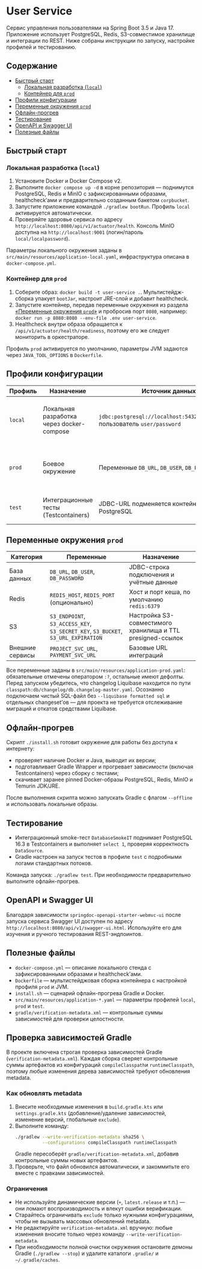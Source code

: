 # User Service

Сервис управления пользователями на Spring Boot 3.5 и Java 17.
Приложение использует PostgreSQL, Redis, S3-совместимое хранилище и интеграции по REST.
Ниже собраны инструкции по запуску, настройке профилей и тестированию.

## Содержание
- [Быстрый старт](#быстрый-старт)
  - [Локальная разработка (`local`)](#локальная-разработка-local)
  - [Контейнер для `prod`](#контейнер-для-prod)
- [Профили конфигурации](#профили-конфигурации)
- [Переменные окружения `prod`](#переменные-окружения-prod)
- [Офлайн-прогрев](#офлайн-прогрев)
- [Тестирование](#тестирование)
- [OpenAPI и Swagger UI](#openapi-и-swagger-ui)
- [Полезные файлы](#полезные-файлы)

## Быстрый старт

### Локальная разработка (`local`)
1. Установите Docker и Docker Compose v2.
2. Выполните `docker compose up -d` в корне репозитория — поднимутся
   PostgreSQL, Redis и MinIO с зафиксированными образами,
   healthcheck’ами и предварительно созданным бакетом `corpbucket`.
3. Запустите приложение командой `./gradlew bootRun`.
   Профиль `local` активируется автоматически.
4. Проверяйте здоровье сервиса по адресу `http://localhost:8080/api/v1/actuator/health`.
   Консоль MinIO доступна на `http://localhost:9001` (логин/пароль `local/localpassword`).

Параметры локального окружения заданы в `src/main/resources/application-local.yaml`,
инфраструктура описана в `docker-compose.yml`.

### Контейнер для `prod`
1. Соберите образ: `docker build -t user-service .`. 
   Мультистейдж-сборка упакует `bootJar`, настроит JRE-слой и добавит healthcheck.
2. Запустите контейнер, передав переменные окружения из раздела
   [«Переменные окружения `prod`»](#переменные-окружения-prod) и пробросив
   порт `8080`, например: `docker run -p 8080:8080 --env-file .env user-service`.
3. Healthcheck внутри образа обращается к `/api/v1/actuator/health/readiness`,
   поэтому его же следует мониторить в оркестраторе.

Профиль `prod` активируется по умолчанию,
параметры JVM задаются через `JAVA_TOOL_OPTIONS` в `Dockerfile`.

## Профили конфигурации

| Профиль | Назначение                                | Источник данных                                                               | Liquibase                                                          | Redis                                          | Особенности                                                          |
|---------|-------------------------------------------|-------------------------------------------------------------------------------|--------------------------------------------------------------------|------------------------------------------------|----------------------------------------------------------------------|
| `local` | Локальная разработка через docker-compose | `jdbc:postgresql://localhost:5432/user_service`, пользователь `user/password` | Отключён                                                           | `localhost:6379`                               | MinIO и внешние клиенты работают на локальные заглушки               |
| `prod`  | Боевое окружение                          | Переменные `DB_URL`, `DB_USER`, `DB_PASSWORD`                                 | Включён, ожидает `classpath:db/changelog/db.changelog-master.yaml` | Настраивается через `REDIS_HOST`, `REDIS_PORT` | Обязательные параметры клиентов и S3 берутся из переменных окружения |
| `test`  | Интеграционные тесты (Testcontainers)     | JDBC-URL подменяется контейнером PostgreSQL                                   | Отключён                                                           | Автоконфигурация Redis исключена               | Баннер выключен, логирование снижено                                 |

## Переменные окружения `prod`

| Категория       | Переменные                                                                        | Назначение                                                 |
|-----------------|-----------------------------------------------------------------------------------|------------------------------------------------------------|
| База данных     | `DB_URL`, `DB_USER`, `DB_PASSWORD`                                                | JDBC-строка подключения и учётные данные                   |
| Redis           | `REDIS_HOST`, `REDIS_PORT` (опционально)                                          | Хост и порт кеша, по умолчанию `redis:6379`                |
| S3              | `S3_ENDPOINT`, `S3_ACCESS_KEY`, `S3_SECRET_KEY`, `S3_BUCKET`, `S3_URL_EXPIRATION` | Настройка S3-совместимого хранилища и TTL presigned-ссылок |
| Внешние сервисы | `PROJECT_SVC_URL`, `PAYMENT_SVC_URL`                                              | Базовые URL интеграций                                     |

Все переменные заданы в `src/main/resources/application-prod.yaml`:
обязательные отмечены оператором `:?`, остальные имеют дефолты.
Перед запуском убедитесь, что changelog Liquibase находится
по пути `classpath:db/changelog/db.changelog-master.yaml`.
Осознанно подключаем чистый SQL-файл без `--liquibase formatted sql`
и отдельных changeset’ов — для проекта не требуется отслеживание миграций и откатов средствами Liquibase.

## Офлайн-прогрев

Скрипт `./install.sh` готовит окружение для работы без доступа к интернету:
- проверяет наличие Docker и Java, выводит их версии;
- подготавливает Gradle Wrapper и прогревает зависимости
  (включая Testcontainers) через сборку с тестами;
- скачивает заранее pinned Docker-образы PostgreSQL, Redis, MinIO и Temurin JDK/JRE.

После выполнения скрипта можно запускать Gradle
с флагом `--offline` и использовать локальные образы.

## Тестирование
- Интеграционный smoke-тест `DatabaseSmokeIT` поднимает PostgreSQL 16.3
в Testcontainers и выполняет `select 1`, проверяя корректность `DataSource`.
- Gradle настроен на запуск тестов в профиле `test` с подробными логами стандартных потоков.

Команда запуска: `./gradlew test`. При необходимости предварительно выполните офлайн-прогрев.

## OpenAPI и Swagger UI
Благодаря зависимости `springdoc-openapi-starter-webmvc-ui` после запуска сервиса
Swagger UI доступен по адресу `http://localhost:8080/api/v1/swagger-ui.html`.
Используйте его для изучения и ручного тестирования REST-эндпоинтов.

## Полезные файлы
- `docker-compose.yml` — описание локального стенда с зафиксированными образами и healthcheck’ами.
- `Dockerfile` — мультистейджовая сборка контейнера с настройкой профиля `prod` и JVM.
- `install.sh` — сценарий офлайн-прогрева Gradle и Docker.
- `src/main/resources/application-*.yaml` — параметры профилей `local`, `prod` и `test`.
- `gradle/verification-metadata.xml` — контрольные суммы зависимостей для проверки целостности.

## Проверка зависимостей Gradle

В проекте включена строгая проверка зависимостей Gradle (`verification-metadata.xml`).
Каждая сборка сверяет контрольные суммы артефактов из
конфигураций `compileClasspath`и `runtimeClasspath`, поэтому
любые изменения дерева зависимостей требуют обновления metadata.

### Как обновлять metadata

1. Внесите необходимые изменения в `build.gradle.kts` или `settings.gradle.kts`
   (добавление/удаление зависимостей, изменение версий, глобальные `exclude`).
2. Выполните команду:
   ```bash
   ./gradlew --write-verification-metadata sha256 \
             --configurations compileClasspath runtimeClasspath
   ```
   Gradle пересоберёт `gradle/verification-metadata.xml`,
   добавив контрольные суммы новых артефактов.
3. Проверьте, что файл обновился автоматически, и 
   закоммитьте его вместе с правками зависимостей.

### Ограничения

- Не используйте динамические версии (`+`, `latest.release` и т.п.)
  — они ломают воспроизводимость и влекут ошибки верификации.
- Старайтесь ограничивать `exclude` только нужными конфигурациями,
  чтобы не вызывать массовых обновлений metadata.
- Не редактируйте `verification-metadata.xml` вручную: любые изменения
  вносите только через команду `--write-verification-metadata`.
- При необходимости полной очистки окружения остановите демоны Gradle
  (`./gradlew --stop`) и удалите каталоги `.gradle/` и `~/.gradle/caches`.
